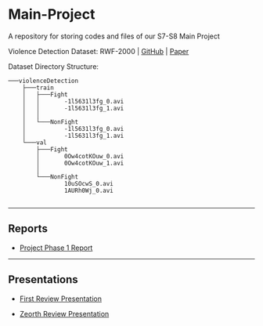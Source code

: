 # Main-Project
A repository for storing codes and files of our S7-S8 Main Project


Violence Detection Dataset: RWF-2000 | [GitHub](https://github.com/mchengny/RWF2000-Video-Database-for-Violence-Detection) | [Paper](https://arxiv.org/pdf/1911.05913v3.pdf)

Dataset Directory Structure:

```
───violenceDetection
    ├───train
    │   ├───Fight
    │   │       -1l5631l3fg_0.avi
    │   │       -1l5631l3fg_1.avi
    │   │
    │   └───NonFight
    │           -1l5631l3fg_0.avi
    │           -1l5631l3fg_1.avi
    └───val
        ├───Fight
        │       0Ow4cotKOuw_0.avi
        │       0Ow4cotKOuw_1.avi
        │
        └───NonFight
                10uSOcwS_0.avi
                1AURh0Wj_0.avi
                
```

---

## Reports

* [Project Phase 1 Report](https://github.com/004Ajay/Main-Project/blob/main/Docs/Phase%201%20Project%20Report.pdf)

---

## Presentations

* [First Review Presentation](https://github.com/004Ajay/Main-Project/blob/main/Docs/Main%20Project%20First%20Review.pdf)

* [Zeorth Review Presentation](https://github.com/004Ajay/Main-Project/blob/main/Docs/Main%20Project%20Zeroth%20Review.pdf)